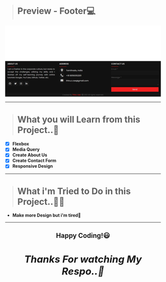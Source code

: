 ># **Preview - Footer💻** </h1>
![Design](https://github.com/Thiru-cse/Fullstack-Developer/blob/main/My-Project-Screenshots/Footer.png?raw=true)

____

># What you will **Learn** from this **Project..📜**

* [x] **Flexbox**
* [x] **Media Query**
* [x] **Create About Us**
* [x] **Create Contact Form**
* [x] **Responsive Design**

___ 

> # What i'm **Tried** to Do in this Project..🐱‍🏍

* **Make more Design but i'm tired🥴**

___



**<h2 align=center>Happy Coding!😃**
**<h2 align=center>_Thanks For watching My Respo..💖_**



